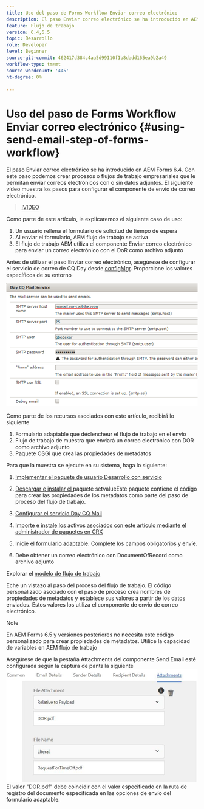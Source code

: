 ```yaml
---
title: Uso del paso de Forms Workflow Enviar correo electrónico
description: El paso Enviar correo electrónico se ha introducido en AEM Forms 6.4. Con este paso podemos crear procesos o flujos de trabajo empresariales que le permitan enviar correos electrónicos con o sin datos adjuntos. El siguiente vídeo muestra los pasos para configurar el componente de envío de correo electrónico
feature: Flujo de trabajo
version: 6.4,6.5
topic: Desarrollo
role: Developer
level: Beginner
source-git-commit: 462417d384c4aa5d99110f1b8dadd165ea9b2a49
workflow-type: tm+mt
source-wordcount: '445'
ht-degree: 0%

---
```



# Uso del paso de Forms Workflow Enviar correo electrónico {#using-send-email-step-of-forms-workflow}

El paso Enviar correo electrónico se ha introducido en AEM Forms 6.4. Con este paso podemos crear procesos o flujos de trabajo empresariales que le permitan enviar correos electrónicos con o sin datos adjuntos. El siguiente vídeo muestra los pasos para configurar el componente de envío de correo electrónico.

>[!VIDEO](https://video.tv.adobe.com/v/21499/?quality=9&learn=on)

Como parte de este artículo, le explicaremos el siguiente caso de uso:

1. Un usuario rellena el formulario de solicitud de tiempo de espera
1. Al enviar el formulario, AEM flujo de trabajo se activa
1. El flujo de trabajo AEM utiliza el componente Enviar correo electrónico para enviar un correo electrónico con el DoR como archivo adjunto

Antes de utilizar el paso Enviar correo electrónico, asegúrese de configurar el servicio de correo de CQ Day desde [configMgr](http://localhost:4502/system/console/configMgr). Proporcione los valores específicos de su entorno

![Configurar el servicio Day CQ Mail](assets/mailservice.png)

Como parte de los recursos asociados con este artículo, recibirá lo siguiente

1. Formulario adaptable que déclencheur el flujo de trabajo en el envío
1. Flujo de trabajo de muestra que enviará un correo electrónico con DOR como archivo adjunto
1. Paquete OSGi que crea las propiedades de metadatos

Para que la muestra se ejecute en su sistema, haga lo siguiente:

1. [Implementar el paquete de usuario Desarrollo con servicio](/help/forms/assets/common-osgi-bundles/DevelopingWithServiceUser.jar)

1. [Descargar e instalar el ](/help/forms/assets/common-osgi-bundles/SetValueApp.core-1.0-SNAPSHOT.jar)paquete setvalueEste paquete contiene el código para crear las propiedades de los metadatos como parte del paso de proceso del flujo de trabajo.
1. [Configurar el servicio Day CQ Mail](https://helpx.adobe.com/experience-manager/6-5/sites/administering/using/notification.html)
1. [Importe e instale los activos asociados con este artículo mediante el administrador de paquetes en CRX](assets/emaildoraemformskt.zip)
1. Inicie el [formulario adaptable](http://localhost:4502/content/dam/formsanddocuments/helpx/timeoffrequestform/jcr:content?wcmmode=disabled). Complete los campos obligatorios y envíe.
1. Debe obtener un correo electrónico con DocumentOfRecord como archivo adjunto

Explorar el [modelo de flujo de trabajo](http://localhost:4502/editor.html/conf/global/settings/workflow/models/emaildor.html)

Eche un vistazo al paso del proceso del flujo de trabajo. El código personalizado asociado con el paso de proceso crea nombres de propiedades de metadatos y establece sus valores a partir de los datos enviados. Estos valores los utiliza el componente de envío de correo electrónico.

>[!NOTE]
>
>En AEM Forms 6.5 y versiones posteriores no necesita este código personalizado para crear propiedades de metadatos. Utilice la capacidad de variables en AEM flujo de trabajo

Asegúrese de que la pestaña Attachments del componente Send Email esté configurada según la captura de pantalla siguiente
![Send Email Attachment Tab](assets/sendemailcomponentconfigure.jpg)El valor &quot;DOR.pdf&quot; debe coincidir con el valor especificado en la ruta de registro del documento especificada en las opciones de envío del formulario adaptable.

